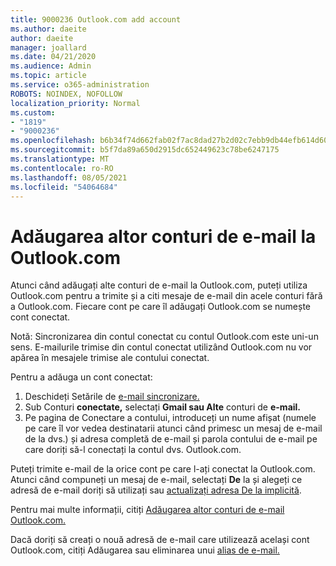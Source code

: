 ```yaml
---
title: 9000236 Outlook.com add account
ms.author: daeite
author: daeite
manager: joallard
ms.date: 04/21/2020
ms.audience: Admin
ms.topic: article
ms.service: o365-administration
ROBOTS: NOINDEX, NOFOLLOW
localization_priority: Normal
ms.custom:
- "1819"
- "9000236"
ms.openlocfilehash: b6b34f74d662fab02f7ac8dad27b2d02c7ebb9db44efb614d6005741d4cebdb2
ms.sourcegitcommit: b5f7da89a650d2915dc652449623c78be6247175
ms.translationtype: MT
ms.contentlocale: ro-RO
ms.lasthandoff: 08/05/2021
ms.locfileid: "54064684"
---
```

# <a name="add-your-other-email-accounts-to-outlookcom"></a>Adăugarea altor conturi de e-mail la Outlook.com

Atunci când adăugați alte conturi de e-mail la Outlook.com, puteți utiliza Outlook.com pentru a trimite și a citi mesaje de e-mail din acele conturi fără a Outlook.com. Fiecare cont pe care îl adăugați Outlook.com se numește cont conectat.

Notă: Sincronizarea din contul conectat cu contul Outlook.com este uni-un sens. E-mailurile trimise din contul conectat utilizând Outlook.com nu vor apărea în mesajele trimise ale contului conectat.

Pentru a adăuga un cont conectat:

1. Deschideți Setările de [e-mail sincronizare.](https://go.microsoft.com/fwlink/?linkid=875264)
2. Sub Conturi **conectate,** selectați **Gmail sau Alte** conturi de **e-mail.**
3. Pe pagina de Conectare a contului, introduceți un nume afișat (numele pe care îl vor vedea destinatarii atunci când primesc un mesaj de e-mail de la dvs.) și adresa completă de e-mail și parola contului de e-mail pe care doriți să-l conectați la contul dvs. Outlook.com.

Puteți trimite e-mail de la orice cont pe care l-ați conectat la Outlook.com. Atunci când compuneți un mesaj de e-mail, selectați **De** la și alegeți ce adresă de e-mail doriți să utilizați sau [actualizați adresa De la implicită](https://go.microsoft.com/fwlink/?linkid=875264).

Pentru mai multe informații, citiți [Adăugarea altor conturi de e-mail Outlook.com.](https://support.office.com/article/c5224df4-5885-4e79-91ba-523aa743f0ba?wt.mc_id=Office_Outlook_com_Alchemy)

Dacă doriți să creați o nouă adresă de e-mail care utilizează același cont Outlook.com, citiți Adăugarea sau eliminarea unui [alias de e-mail.](https://support.office.com/article/459b1989-356d-40fa-a689-8f285b13f1f2?wt.mc_id=Office_Outlook_com_Alchemy)